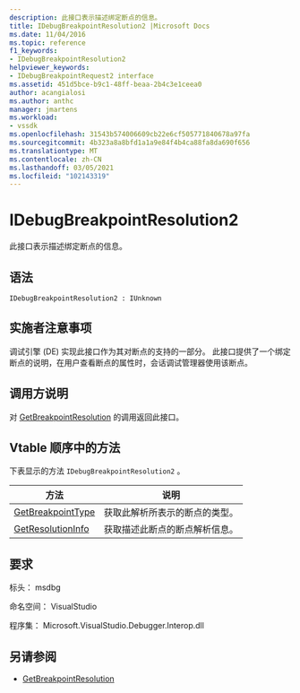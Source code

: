 ```yaml
---
description: 此接口表示描述绑定断点的信息。
title: IDebugBreakpointResolution2 |Microsoft Docs
ms.date: 11/04/2016
ms.topic: reference
f1_keywords:
- IDebugBreakpointResolution2
helpviewer_keywords:
- IDebugBreakpointRequest2 interface
ms.assetid: 451d5bce-b9c1-48ff-beaa-2b4c3e1ceea0
author: acangialosi
ms.author: anthc
manager: jmartens
ms.workload:
- vssdk
ms.openlocfilehash: 31543b574006609cb22e6cf505771840678a97fa
ms.sourcegitcommit: 4b323a8a8bfd1a1a9e84f4b4ca88fa8da690f656
ms.translationtype: MT
ms.contentlocale: zh-CN
ms.lasthandoff: 03/05/2021
ms.locfileid: "102143319"
---
```

# <a name="idebugbreakpointresolution2"></a>IDebugBreakpointResolution2
此接口表示描述绑定断点的信息。

## <a name="syntax"></a>语法

```
IDebugBreakpointResolution2 : IUnknown
```

## <a name="notes-for-implementers"></a>实施者注意事项
 调试引擎 (DE) 实现此接口作为其对断点的支持的一部分。 此接口提供了一个绑定断点的说明，在用户查看断点的属性时，会话调试管理器使用该断点。

## <a name="notes-for-callers"></a>调用方说明
 对 [GetBreakpointResolution](../../../extensibility/debugger/reference/idebugboundbreakpoint2-getbreakpointresolution.md) 的调用返回此接口。

## <a name="methods-in-vtable-order"></a>Vtable 顺序中的方法
 下表显示的方法 `IDebugBreakpointResolution2` 。

|方法|说明|
|------------|-----------------|
|[GetBreakpointType](../../../extensibility/debugger/reference/idebugbreakpointresolution2-getbreakpointtype.md)|获取此解析所表示的断点的类型。|
|[GetResolutionInfo](../../../extensibility/debugger/reference/idebugbreakpointresolution2-getresolutioninfo.md)|获取描述此断点的断点解析信息。|

## <a name="requirements"></a>要求
 标头： msdbg

 命名空间： VisualStudio

 程序集： Microsoft.VisualStudio.Debugger.Interop.dll

## <a name="see-also"></a>另请参阅
- [GetBreakpointResolution](../../../extensibility/debugger/reference/idebugboundbreakpoint2-getbreakpointresolution.md)
